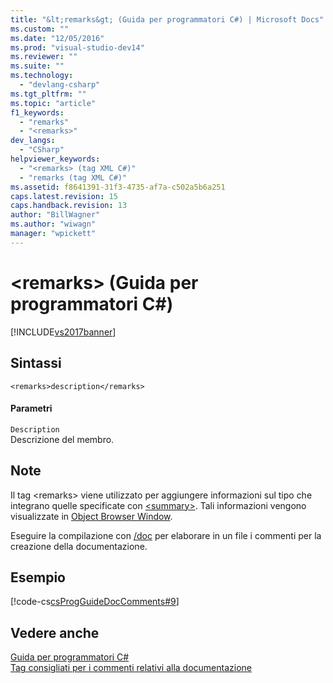 ```yaml
---
title: "&lt;remarks&gt; (Guida per programmatori C#) | Microsoft Docs"
ms.custom: ""
ms.date: "12/05/2016"
ms.prod: "visual-studio-dev14"
ms.reviewer: ""
ms.suite: ""
ms.technology: 
  - "devlang-csharp"
ms.tgt_pltfrm: ""
ms.topic: "article"
f1_keywords: 
  - "remarks"
  - "<remarks>"
dev_langs: 
  - "CSharp"
helpviewer_keywords: 
  - "<remarks> (tag XML C#)"
  - "remarks (tag XML C#)"
ms.assetid: f8641391-31f3-4735-af7a-c502a5b6a251
caps.latest.revision: 15
caps.handback.revision: 13
author: "BillWagner"
ms.author: "wiwagn"
manager: "wpickett"
---
```

# &lt;remarks&gt; (Guida per programmatori C#)
[!INCLUDE[vs2017banner](../../../csharp/includes/vs2017banner.md)]

## Sintassi  
  
```  
<remarks>description</remarks>  
```  
  
#### Parametri  
 `Description`  
 Descrizione del membro.  
  
## Note  
 Il tag \<remarks\> viene utilizzato per aggiungere informazioni sul tipo che integrano quelle specificate con [\<summary\>](../../../csharp/programming-guide/xmldoc/summary.md).  Tali informazioni vengono visualizzate in [Object Browser Window](http://msdn.microsoft.com/it-it/3c7f1673-1f0d-41b1-94ca-a3dcfcb82cda).  
  
 Eseguire la compilazione con [\/doc](../../../csharp/language-reference/compiler-options/doc-compiler-option.md) per elaborare in un file i commenti per la creazione della documentazione.  
  
## Esempio  
 [!code-cs[csProgGuideDocComments#9](../../../csharp/programming-guide/xmldoc/codesnippet/CSharp/remarks_1.cs)]  
  
## Vedere anche  
 [Guida per programmatori C\#](../../../csharp/programming-guide/index.md)   
 [Tag consigliati per i commenti relativi alla documentazione](../../../csharp/programming-guide/xmldoc/recommended-tags-for-documentation-comments.md)